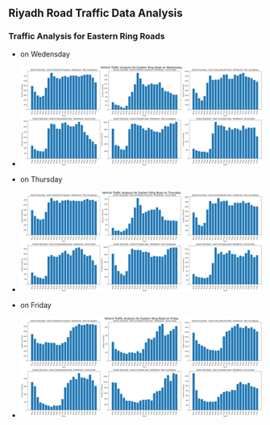 ## Riyadh Road Traffic Data Analysis

### Traffic Analysis for Eastern Ring Roads 
- on Wedensday
- <img src = "https://github.com/yassminSaber/Riyadh-Roads-Traffic-Data-Analysis/blob/master/outputs/err-wed.png" width =600 hight=600/>

- on Thursday
- <img src = "https://github.com/yassminSaber/Riyadh-Roads-Traffic-Data-Analysis/blob/master/outputs/err-thurs.png" width= 600 hight = 600 />

- on Friday
- <img src="https://github.com/yassminSaber/Riyadh-Roads-Traffic-Data-Analysis/blob/master/outputs/err-fri.png" width = 600 hight = 600 />
  
